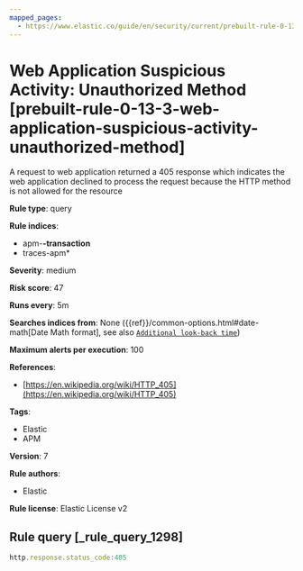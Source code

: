```yaml
---
mapped_pages:
  - https://www.elastic.co/guide/en/security/current/prebuilt-rule-0-13-3-web-application-suspicious-activity-unauthorized-method.html
---
```


# Web Application Suspicious Activity: Unauthorized Method [prebuilt-rule-0-13-3-web-application-suspicious-activity-unauthorized-method]

A request to web application returned a 405 response which indicates the web application declined to process the request because the HTTP method is not allowed for the resource

**Rule type**: query

**Rule indices**:

* apm-**-transaction**
* traces-apm*

**Severity**: medium

**Risk score**: 47

**Runs every**: 5m

**Searches indices from**: None ({{ref}}/common-options.html#date-math[Date Math format], see also [`Additional look-back time`](docs-content://solutions/security/detect-and-alert/create-detection-rule.md#rule-schedule))

**Maximum alerts per execution**: 100

**References**:

* [https://en.wikipedia.org/wiki/HTTP_405](https://en.wikipedia.org/wiki/HTTP_405)

**Tags**:

* Elastic
* APM

**Version**: 7

**Rule authors**:

* Elastic

**Rule license**: Elastic License v2

## Rule query [_rule_query_1298]

```js
http.response.status_code:405
```


